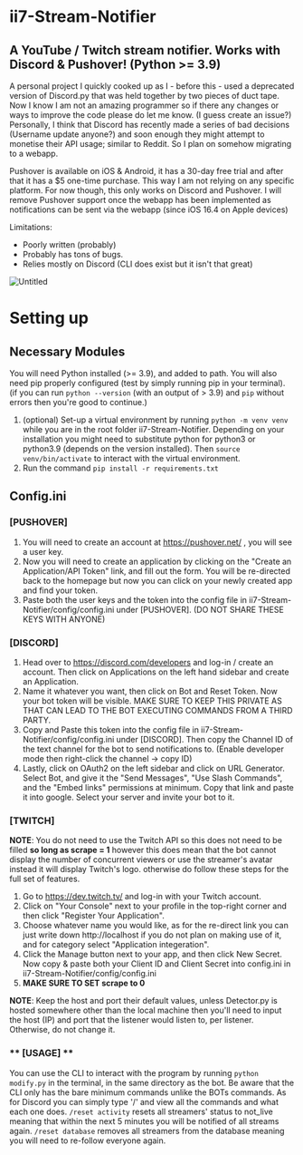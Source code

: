# ii7-Stream-Notifier
## A YouTube / Twitch stream notifier. Works with Discord & Pushover! (Python >= 3.9)

A personal project I quickly cooked up as I - before this - used a deprecated version of Discord.py that was held together by two pieces of duct tape.
Now I know I am not an amazing programmer so if there any changes or ways to improve the code please do let me know. (I guess create an issue?)
Personally, I think that Discord has recently made a series of bad decisions (Username update anyone?) and soon enough they might attempt to monetise their API usage; similar to Reddit. So I plan on somehow migrating to a webapp.

Pushover is available on iOS & Android, it has a 30-day free trial and after that it has a $5 one-time purchase. This way I am not relying on any specific platform. For now though, this only works on Discord and Pushover.
I will remove Pushover support once the webapp has been implemented as notifications can be sent via the webapp (since iOS 16.4 on Apple devices)

Limitations:
- Poorly written (probably)
- Probably has tons of bugs.
- Relies mostly on Discord (CLI does exist but it isn't that great)
  
![Untitled](https://github.com/ii7mood/ii7-Stream-Notifier/assets/86324776/5a6f978c-9ad8-477d-be65-ac43fab73e18)


# Setting up

## Necessary Modules
You will need Python installed (>= 3.9), and added to path. You will also need pip properly configured (test by simply running pip in your terminal). (if you can run ```python --version``` (with an output of > 3.9) and ```pip``` without errors then you're good to continue.)
1) (optional) Set-up a virtual environment by running ```python -m venv venv``` while you are in the root folder ii7-Stream-Notifier. Depending on your installation you might need to substitute python for python3 or python3.9 (depends on the version installed). Then ```source venv/bin/activate``` to interact with the virtual environment.
2) Run the command ```pip install -r requirements.txt```


## Config.ini

### [PUSHOVER]
1) You will need to create an account at https://pushover.net/ , you will see a user key. <br>
2) Now you will need to create an application by clicking on the "Create an Application/API Token" link, and fill out the form. You will be re-directed back to the homepage but now you can click on your newly created app and find your token. <br>
3) Paste both the user keys and the token into the config file in ii7-Stream-Notifier/config/config.ini under [PUSHOVER]. (DO NOT SHARE THESE KEYS WITH ANYONE) <br>


### [DISCORD]
1) Head over to https://discord.com/developers and log-in / create an account. Then click on Applications on the left hand sidebar and create an Application. <br>
2) Name it whatever you want, then click on Bot and Reset Token. Now your bot token will be visible. MAKE SURE TO KEEP THIS PRIVATE AS THAT CAN LEAD TO THE BOT EXECUTING COMMANDS FROM A THIRD PARTY. <br>
3) Copy and Paste this token into the config file in ii7-Stream-Notifier/config/config.ini under [DISCORD]. Then copy the Channel ID of the text channel for the bot to send notifications to. (Enable developer mode then right-click the channel -> copy ID) <br>
4) Lastly, click on OAuth2 on the left sidebar and click on URL Generator. Select Bot, and give it the "Send Messages", "Use Slash Commands", and the "Embed links" permissions at minimum. Copy that link and paste it into google. Select your server and invite your bot to it. <br>


### [TWITCH]
**NOTE**: You do not need to use the Twitch API so this does not need to be filled **so long as scrape = 1** however this does mean that the bot cannot display the number of concurrent viewers or use the streamer's avatar instead it will display Twitch's logo. otherwise do follow these steps for the full set of features.

1) Go to https://dev.twitch.tv/ and log-in with your Twitch account.
2) Click on "Your Console" next to your profile in the top-right corner and then click "Register Your Application".
3) Choose whatever name you would like, as for the re-direct link you can just write down http://localhost if you do not plan on making use of it, and for category select "Application integeration".
4) Click the Manage button next to your app, and then click New Secret. Now copy & paste both your Client ID and Client Secret into config.ini in ii7-Stream-Notifier/config/config.ini
5) **MAKE SURE TO SET scrape to 0**

**NOTE**: Keep the host and port their default values, unless Detector.py is hosted somewhere other than the local machine then you'll need to input the host (IP) and port that the listener would listen to, per listener. Otherwise, do not change it.<br>


### ** [USAGE] **
You can use the CLI to interact with the program by running ```python modify.py``` in the terminal, in the same directory as the bot. Be aware that the CLI only has the bare minimum commands unlike the BOTs commands.
As for Discord you can simply type '/' and view all the commands and what each one does.
```/reset activity``` resets all streamers' status to not_live meaning that within the next 5 minutes you will be notified of all streams again.
```/reset database``` removes all streamers from the database meaning you will need to re-follow everyone again.




